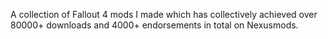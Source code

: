 A collection of Fallout 4 mods I made which has collectively achieved over 80000+ downloads and
4000+ endorsements in total on Nexusmods.
